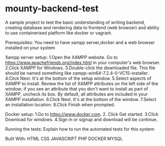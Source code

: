 # mounty-backend-test
A sample project to test the basic understanding of writing backend, creating database and rendering data to frontend (web browser) and ability to use containerised platform like docker or vagrant.

Prerequisites:
You need to have xampp server,docker and a web browser installed on your system

Xampp server setup:
1.Open the XAMPP website. Go to https://www.apachefriends.org/index.html in your computer's web browser.
2.Click XAMPP for Windows.
3.Double-click the downloaded file. This file should be named something like xampp-win64-7.2.4-0-VC15-installer.
4.Click Next. It's at the bottom of the setup window.
5.Select aspects of XAMPP to install. Review the list of XAMPP attributes on the left side of the window; if you see an attribute that you don't want to install as part of XAMPP, uncheck its box.
By default, all attributes are included in your XAMPP installation.
6.Click Next. It's at the bottom of the window.
7.Select an installation location.
8.Click Finish when prompted.

Docker setup:
1.Go to https://www.docker.com.
2. Click Get started.
3.Click Download for windows.
4.Sign in or signup and download will be continue.

Running the tests:
Explain how to run the automated tests for this system





Built With:
HTML
CSS
JAVASCRIPT
PHP
DOCKER
MYSQL
